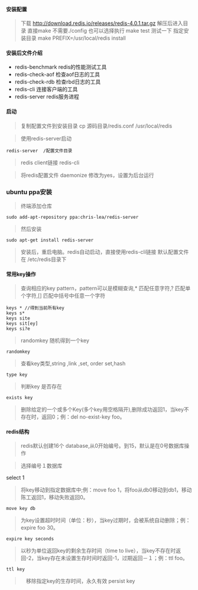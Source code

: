 #### 安装配置

> 下载 http://download.redis.io/releases/redis-4.0.1.tar.gz
> 解压后进入目录
> 直接make 不需要./config
> 也可以选择执行 make test 测试一下
> 指定安装目录 
    make PREFIX=/usr/local/redis  install


#### 安装后文件介绍

* redis-benchmark  redis的性能测试工具
* redis-check-aof  检查aof日志的工具
* redis-check-rdb  检查rbd日志的工具
* redis-cli        连接客户端的工具
* redis-server     redis服务进程

#### 启动

> 复制配置文件到安装目录 cp 源码目录/redis.conf /usr/local/redis

> 使用redis-server启动

    redis-server  /配置文件目录

> redis client链接
    redis-cli

> 将redis配置文件 daemonize 修改为yes，设置为后台运行

### ubuntu ppa安装

> 终端添加仓库 

    sudo add-apt-repository ppa:chris-lea/redis-server

> 然后安装

    sudo apt-get install redis-server

> 安装后，重启电脑。redis自动启动，直接使用redis-cli链接
> 默认配置文件在 /etc/redis目录下


#### 常用key操作



> 查询相应的key pattern，pattern可以是模糊查询,* 匹配任意字符,? 匹配单个字符,[] 匹配中括号中任意一个字符

    keys * //得到当前所有key
    keys s*
    keys site
    keys sit[ey]
    keys si?e

> randomkey 随机得到一个key

    randomkey

> 查看key类型,string ,link ,set, order set,hash

    type key

> 判断key 是否存在

    exists key

> 删除给定的一个或多个Key(多个key用空格隔开),删除成功返回1，当key不存在时，返回0；例：del no-exist-key foo。


#### redis结构

> redis默认创建16个 database,从0开始编号。到15，默认是在0号数据库操作

> 选择编号１数据库

   select 1

> 将key移动到指定数据库中;例：move foo 1，将foo从db0移动到db1，移动陈工返回1，移动失败返回0。

    move key db

> 为key设置超时时间（单位：秒），当key过期时，会被系统自动删除；例：expire foo 30。

    expire key seconds

> 以秒为单位返回key的剩余生存时间（time to live），当key不存在时返回-2，当key存在未设置生存时间时返回-1，过期返回－１；例：ttl foo。

    ttl key



>　移除指定key的生存时间，永久有效
     persist key